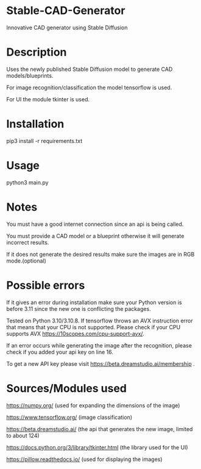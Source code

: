 # Stable-CAD-Generator
Innovative CAD generator using Stable Diffusion

# Description
Uses the newly published Stable Diffusion model to generate CAD models/blueprints.

For image recognition/classification the model tensorflow is used.

For UI the module tkinter is used.

# Installation 
pip3 install -r requirements.txt

# Usage
python3 main.py

# Notes
You must have a good internet connection since an api is being called.

You must provide a CAD model or a blueprint otherwise it will generate incorrect results.

If it does not generate the desired results make sure the images are in RGB mode.(optional)

# Possible errors
If it gives an error during installation make sure your Python version is before 3.11 since
the new one is conflicting the packages.

Tested on Python 3.10/3.10.8.
If tensorflow throws an AVX instruction error that means that your CPU is not supported.
Please check if your CPU supports AVX https://10scopes.com/cpu-support-avx/.

If an error occurs while generating the image after the recognition, 
please check if you added your api key on line 16.

To get a new API key please visit https://beta.dreamstudio.ai/membership .

# Sources/Modules used
https://numpy.org/ (used for expanding the dimensions of the image)

https://www.tensorflow.org/ (image classification)

https://beta.dreamstudio.ai/ (the api that generates the new image, limited to about 124)

https://docs.python.org/3/library/tkinter.html (the library used for the UI)

https://pillow.readthedocs.io/ (used for displaying the images)
